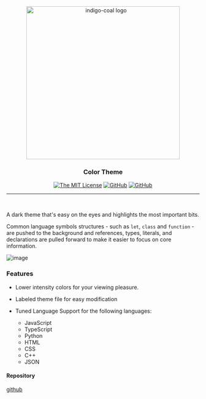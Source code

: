 

<div align=center><img src="https://raw.githubusercontent.com/acweathersby/indigo-coal/master/media/indigo-coal.logo_w_text.png" alt="indigo-coal logo" width=400 align=center/></div>
<h3 align=center> Color Theme </h3>

<div align=center>

[![The MIT License](https://img.shields.io/badge/license-MIT-orange.svg?style=for-the-badge)](http://opensource.org/licenses/MIT)
[![GitHub](https://img.shields.io/github/v/release/acweathersby/indigo-coal.svg?style=for-the-badge)](https://github.com/acweathersby/indigo-coal/releases)
[![GitHub](https://img.shields.io/github/issues/acweathersby/indigo-coal.svg?style=for-the-badge)](https://github.com/acweathersby/indigo-coal/issues)

</div>

----

<br/>

A dark theme that's easy on the eyes and highlights the most important bits. 

Common language symbols structures - such as `let`, `class` and `function` - are pushed to the background and references, types, literals, and declarations are 
pulled forward to make it easier to focus on core information. 

![image](https://raw.githubusercontent.com/acweathersby/indigo-coal/master/media/preview.png)

### Features

- Lower intensity colors for your viewing pleasure.

- Labeled theme file for easy modification

- Tuned Language Support for the following languages:
    - JavaScript
    - TypeScript
    - Python
    - HTML
    - CSS
    - C++
    - JSON

#### Repository

[github](https://github.com/acweathersby/indigo-coal) 

